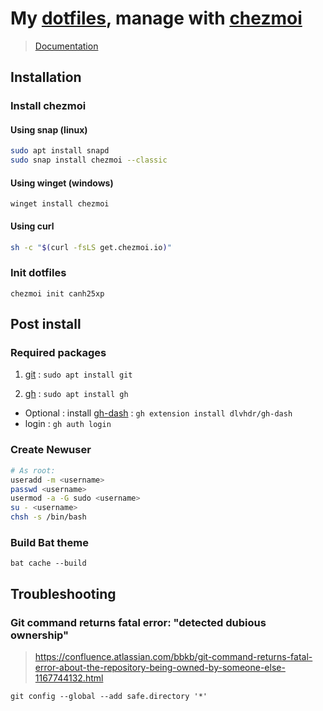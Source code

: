 # My [dotfiles](https://github.com/canh25xp/dotfiles), manage with [chezmoi](https://github.com/canh25xp/dotfiles)
> [Documentation](https://www.chezmoi.io/)

## Installation

### Install chezmoi

#### Using snap (linux)
```bash
sudo apt install snapd
sudo snap install chezmoi --classic
```

#### Using winget (windows)
```pwsh
winget install chezmoi
```

#### Using curl
```bash
sh -c "$(curl -fsLS get.chezmoi.io)"
```

### Init dotfiles

```
chezmoi init canh25xp
```

## Post install

### Required packages

1. [git](https://github.com/git/git) : `sudo apt install git`

2. [gh](https://github.com/cli/cli) : `sudo apt install gh`
- Optional : install [gh-dash](https://github.com/dlvhdr/gh-dash) : `gh extension install dlvhdr/gh-dash`
- login : `gh auth login`

### Create Newuser

```sh
# As root:
useradd -m <username>
passwd <username>
usermod -a -G sudo <username>
su - <username>
chsh -s /bin/bash
```

### Build Bat theme

```
bat cache --build
```

## Troubleshooting

### Git command returns fatal error: "detected dubious ownership"
> https://confluence.atlassian.com/bbkb/git-command-returns-fatal-error-about-the-repository-being-owned-by-someone-else-1167744132.html

```
git config --global --add safe.directory '*'
```


